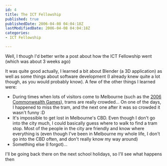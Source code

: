 ```yaml
---
id: 4
title: The ICT Fellowship
published: true
publishedDate: 2006-04-08 04:04:18Z
lastModifiedDate: 2006-04-08 04:04:18Z
categories:
- ICT Fellowship

---
```


<p>Well, I though I'd better write a post about how the ICT Fellowship went (which was about 3 weeks ago)</p>
<p>It was quite good actually, I learned a bit about Blender (a 3D application) as well as some things about software development (I already knew quite a lot though, as you would probably know). A few of the other things I learned were:</p>
<ul>
<li>During times when lots of visitors come to Melbourne (such as the <a href='http://www.melbourne2006.com.au/'>2006 Commonwealth Games</a>), trams are really crowded... On one of the days, I happened to miss the tram, and the next one after it was so crowded it wasn't funny :D</li>
<li>It's impossible to get lost in Melbourne's CBD. Even though I don't go into the city much, I could basically guess where to walk to find a tram stop. Most of the people in the city are friendly and know where everything is (even though I've been in Melbourne my whole life, I don't go into the CBD often, and don't really know my way around)</li>
<li>Something else (I forgot)...</li>
</ul>
<p>I'll be going back there on the next school holidays, so I'll see what happens then</p>

